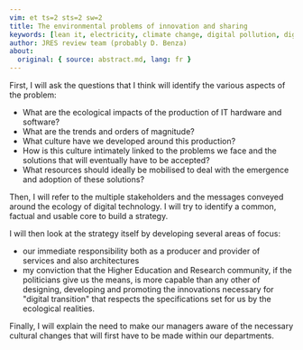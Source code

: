 ```yaml
---
vim: et ts=2 sts=2 sw=2
title: The environmental problems of innovation and sharing
keywords: [lean it, electricity, climate change, digital pollution, digital sobriety ]
author: JRES review team (probably D. Benza)
about:
  original: { source: abstract.md, lang: fr }
---
```


First, I will ask the questions that I think will identify the various aspects of the problem:

*  What are the ecological impacts of the production of IT hardware and software?
*  What are the trends and orders of magnitude?
*  What culture have we developed around this production?
*  How is this culture intimately linked to the problems we face and the solutions that will eventually have to be accepted?
*  What resources should ideally be mobilised to deal with the emergence and adoption of these solutions?

Then, I will refer to the multiple stakeholders and the messages conveyed
around the ecology of digital technology. I will try to identify a common,
factual and usable core to build a strategy.

I will then look at the strategy itself by developing several areas of focus:

* our immediate responsibility both as a producer and provider of services and also architectures
* my conviction that the Higher Education and Research community, if the
  politicians give us the means, is more capable than any other of designing,
  developing and promoting the innovations necessary for "digital transition"
  that respects the specifications set for us by the ecological realities.

Finally, I will explain the need to make our managers aware of the necessary
cultural changes that will first have to be made within our departments.


